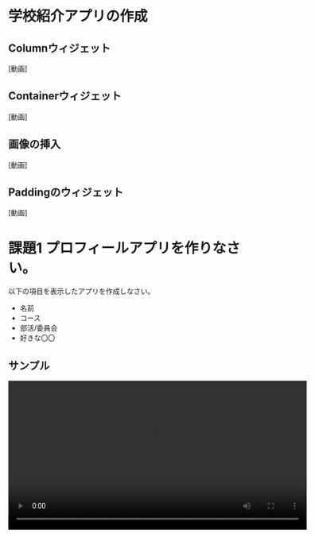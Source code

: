 # 学校紹介アプリの作成


## Columnウィジェット

 [動画]

## Containerウィジェット

 [動画]

## 画像の挿入

 [動画]

## Paddingのウィジェット

 [動画]




# 課題1 プロフィールアプリを作りなさい。

以下の項目を表示したアプリを作成しなさい。

- 名前
- コース
- 部活/委員会
- 好きな〇〇

## サンプル


<video controls src="../videos/introduce.mov" height="300">
</video>




